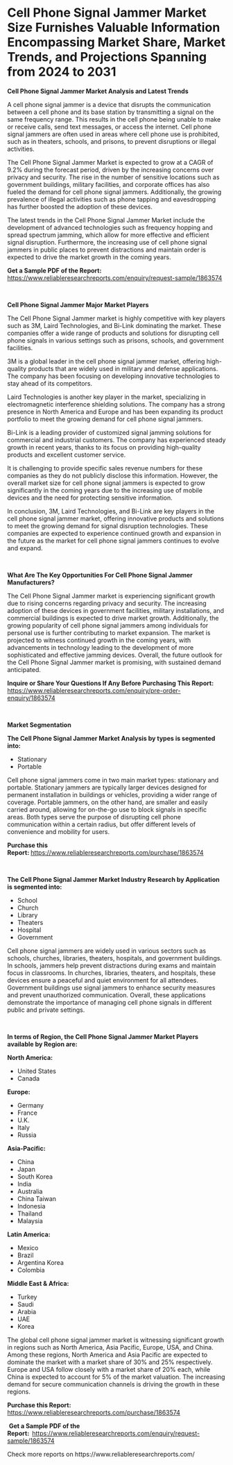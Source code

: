 <p><h1>Cell Phone Signal Jammer Market Size Furnishes Valuable Information Encompassing Market Share, Market Trends, and Projections Spanning from 2024 to 2031</h1></p><p><strong>Cell Phone Signal Jammer Market Analysis and Latest Trends</strong></p>
<p><p>A cell phone signal jammer is a device that disrupts the communication between a cell phone and its base station by transmitting a signal on the same frequency range. This results in the cell phone being unable to make or receive calls, send text messages, or access the internet. Cell phone signal jammers are often used in areas where cell phone use is prohibited, such as in theaters, schools, and prisons, to prevent disruptions or illegal activities.</p><p>The Cell Phone Signal Jammer Market is expected to grow at a CAGR of 9.2% during the forecast period, driven by the increasing concerns over privacy and security. The rise in the number of sensitive locations such as government buildings, military facilities, and corporate offices has also fueled the demand for cell phone signal jammers. Additionally, the growing prevalence of illegal activities such as phone tapping and eavesdropping has further boosted the adoption of these devices.</p><p>The latest trends in the Cell Phone Signal Jammer Market include the development of advanced technologies such as frequency hopping and spread spectrum jamming, which allow for more effective and efficient signal disruption. Furthermore, the increasing use of cell phone signal jammers in public places to prevent distractions and maintain order is expected to drive the market growth in the coming years.</p></p>
<p><strong>Get a Sample PDF of the Report:&nbsp;</strong> <a href="https://www.reliableresearchreports.com/enquiry/request-sample/1863574">https://www.reliableresearchreports.com/enquiry/request-sample/1863574</a></p>
<p>&nbsp;</p>
<p><strong>Cell Phone Signal Jammer Major Market Players</strong></p>
<p><p>The Cell Phone Signal Jammer market is highly competitive with key players such as 3M, Laird Technologies, and Bi-Link dominating the market. These companies offer a wide range of products and solutions for disrupting cell phone signals in various settings such as prisons, schools, and government facilities.</p><p>3M is a global leader in the cell phone signal jammer market, offering high-quality products that are widely used in military and defense applications. The company has been focusing on developing innovative technologies to stay ahead of its competitors.</p><p>Laird Technologies is another key player in the market, specializing in electromagnetic interference shielding solutions. The company has a strong presence in North America and Europe and has been expanding its product portfolio to meet the growing demand for cell phone signal jammers.</p><p>Bi-Link is a leading provider of customized signal jamming solutions for commercial and industrial customers. The company has experienced steady growth in recent years, thanks to its focus on providing high-quality products and excellent customer service.</p><p>It is challenging to provide specific sales revenue numbers for these companies as they do not publicly disclose this information. However, the overall market size for cell phone signal jammers is expected to grow significantly in the coming years due to the increasing use of mobile devices and the need for protecting sensitive information.</p><p>In conclusion, 3M, Laird Technologies, and Bi-Link are key players in the cell phone signal jammer market, offering innovative products and solutions to meet the growing demand for signal disruption technologies. These companies are expected to experience continued growth and expansion in the future as the market for cell phone signal jammers continues to evolve and expand.</p></p>
<p>&nbsp;</p>
<p><strong>What Are The Key Opportunities For Cell Phone Signal Jammer Manufacturers?</strong></p>
<p><p>The Cell Phone Signal Jammer market is experiencing significant growth due to rising concerns regarding privacy and security. The increasing adoption of these devices in government facilities, military installations, and commercial buildings is expected to drive market growth. Additionally, the growing popularity of cell phone signal jammers among individuals for personal use is further contributing to market expansion. The market is projected to witness continued growth in the coming years, with advancements in technology leading to the development of more sophisticated and effective jamming devices. Overall, the future outlook for the Cell Phone Signal Jammer market is promising, with sustained demand anticipated.</p></p>
<p><strong>Inquire or Share Your Questions If Any Before Purchasing This Report:</strong> <a href="https://www.reliableresearchreports.com/enquiry/pre-order-enquiry/1863574">https://www.reliableresearchreports.com/enquiry/pre-order-enquiry/1863574</a></p>
<p>&nbsp;</p>
<p><strong>Market Segmentation</strong></p>
<p><strong>The Cell Phone Signal Jammer Market Analysis by types is segmented into:</strong></p>
<p><ul><li>Stationary</li><li>Portable</li></ul></p>
<p><p>Cell phone signal jammers come in two main market types: stationary and portable. Stationary jammers are typically larger devices designed for permanent installation in buildings or vehicles, providing a wider range of coverage. Portable jammers, on the other hand, are smaller and easily carried around, allowing for on-the-go use to block signals in specific areas. Both types serve the purpose of disrupting cell phone communication within a certain radius, but offer different levels of convenience and mobility for users.</p></p>
<p><strong>Purchase this Report:&nbsp;</strong><a href="https://www.reliableresearchreports.com/purchase/1863574">https://www.reliableresearchreports.com/purchase/1863574</a></p>
<p>&nbsp;</p>
<p><strong>The Cell Phone Signal Jammer Market Industry Research by Application is segmented into:</strong></p>
<p><ul><li>School</li><li>Church</li><li>Library</li><li>Theaters</li><li>Hospital</li><li>Government</li></ul></p>
<p><p>Cell phone signal jammers are widely used in various sectors such as schools, churches, libraries, theaters, hospitals, and government buildings. In schools, jammers help prevent distractions during exams and maintain focus in classrooms. In churches, libraries, theaters, and hospitals, these devices ensure a peaceful and quiet environment for all attendees. Government buildings use signal jammers to enhance security measures and prevent unauthorized communication. Overall, these applications demonstrate the importance of managing cell phone signals in different public and private settings.</p></p>
<p>&nbsp;</p>
<p><strong>In terms of Region, the Cell Phone Signal Jammer Market Players available by Region are:</strong></p>
<p>
    <p> <strong> North America: </strong>
        <ul>
            <li>United States</li>
            <li>Canada</li>
        </ul>
        </p> 
    <p> <strong> Europe: </strong>
        <ul>
            <li>Germany</li>
            <li>France</li>
            <li>U.K.</li>
            <li>Italy</li>
            <li>Russia</li>
        </ul>
        </p> 
    <p> <strong> Asia-Pacific: </strong>
        <ul>
            <li>China</li>
            <li>Japan</li>
            <li>South Korea</li>
            <li>India</li>
            <li>Australia</li>
            <li>China Taiwan</li>
            <li>Indonesia</li>
            <li>Thailand</li>
            <li>Malaysia</li>
        </ul>
        </p> 
    <p> <strong> Latin America: </strong>
        <ul>
            <li>Mexico</li>
            <li>Brazil</li>
            <li>Argentina Korea</li>
            <li>Colombia</li>
        </ul>
        </p> 
    <p> <strong> Middle East & Africa: </strong>
        <ul>
            <li>Turkey</li>
            <li>Saudi</li>
            <li>Arabia</li>
            <li>UAE</li>
            <li>Korea</li>
        </ul>
    </p>
    </p>
<p><p>The global cell phone signal jammer market is witnessing significant growth in regions such as North America, Asia Pacific, Europe, USA, and China. Among these regions, North America and Asia Pacific are expected to dominate the market with a market share of 30% and 25% respectively. Europe and USA follow closely with a market share of 20% each, while China is expected to account for 5% of the market valuation. The increasing demand for secure communication channels is driving the growth in these regions.</p></p>
<p><strong>Purchase this Report: </strong><a href="https://www.reliableresearchreports.com/purchase/1863574">https://www.reliableresearchreports.com/purchase/1863574</a></p>
<p>&nbsp;<strong>Get a Sample PDF of the Report:&nbsp;&nbsp;</strong><a href="https://www.reliableresearchreports.com/enquiry/request-sample/1863574">https://www.reliableresearchreports.com/enquiry/request-sample/1863574</a></p>
<p><strong></strong></p>
<p>Check more reports on https://www.reliableresearchreports.com/</p>